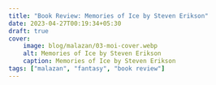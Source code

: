 ```yaml
---
title: "Book Review: Memories of Ice by Steven Erikson"
date: 2023-04-27T00:19:34+05:30
draft: true
cover: 
    image: blog/malazan/03-moi-cover.webp
    alt: Memories of Ice by Steven Erikson
    caption: Memories of Ice by Steven Erikson
tags: ["malazan", "fantasy", "book review"]
---
```

